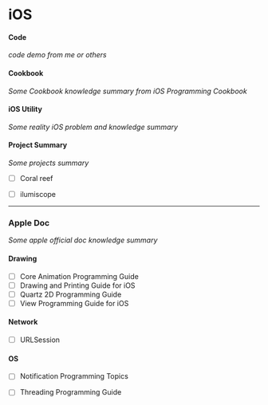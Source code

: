 
# iOS

#### Code 
*code demo from me or others*

#### Cookbook
*Some Cookbook knowledge summary from iOS Programming Cookbook*

#### iOS Utility
*Some reality iOS problem and knowledge summary*

#### Project Summary
*Some projects summary*

* [ ] Coral reef
* [ ] ilumiscope


---
### Apple Doc
*Some apple official doc knowledge summary*

#### Drawing
* [ ] Core Animation Programming Guide
* [ ] Drawing and Printing Guide for iOS
* [ ] Quartz 2D Programming Guide
* [ ] View Programming Guide for iOS

#### Network

* [ ] URLSession

#### OS

* [ ] Notification Programming Topics
* [ ] Threading Programming Guide





